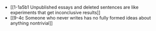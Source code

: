 - [[1-1a5b1 Unpublished essays and deleted sentences are like experiments that get inconclusive results]]
- [[9-4c Someone who never writes has no fully formed ideas about anything nontrivial]]
